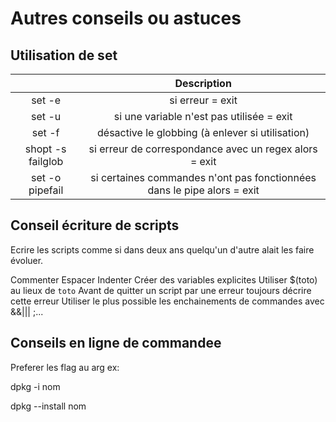 # Autres conseils ou astuces

## Utilisation de set 

| | Description |
|:--:|:--:|
| set -e | si erreur = exit |
| set -u | si une variable n'est pas utilisée = exit |
| set -f | désactive le globbing (à enlever si utilisation) |
| shopt -s failglob | si erreur de correspondance avec un regex alors = exit |
| set -o pipefail | si certaines commandes n'ont pas fonctionnées dans le pipe alors = exit  |

## Conseil écriture de scripts

Ecrire les scripts comme si dans deux ans quelqu'un d'autre alait les faire évoluer.

Commenter
Espacer
Indenter
Créer des variables explicites 
Utiliser $(toto) au lieux de `toto`
Avant de quitter un script par une erreur toujours décrire cette erreur
Utiliser le plus possible les enchainements de commandes avec &&||| ;...



## Conseils en ligne de commandee 

Preferer les flag au arg
ex:

dpkg -i nom

dpkg --install nom
